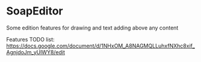 # SoapEditor
Some edition features for drawing and text adding above any content

Features TODO list: https://docs.google.com/document/d/1NHxOM_A8NAGMQLLuhxfNXhc8xif_AgnjdoJm_yUlWY8/edit
